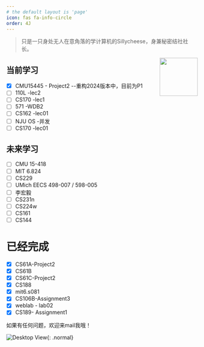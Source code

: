 ```yaml
---
# the default layout is 'page'
icon: fas fa-info-circle
order: 4J
---
```


> 只是一只身处无人在意角落的学计算机的Sillycheese，身兼秘密结社社长。

<a href="https://count.getloli.com/"><img src="https://count.getloli.com/get/@sillycheese:readme?theme=rule34" height="100" align="right"></a>

## 当前学习

- [x] CMU15445 - Project2  --重构2024版本中，目前为P1
- [ ] 110L -lec2
- [ ] CS170 -lec1
- [ ] 571 -WDB2
- [ ] CS162 -lec01
- [ ] NJU OS -并发
- [ ] CS170 -lec01

## 未来学习

- [ ] CMU 15-418
- [ ] MIT 6.824
- [ ] CS229
- [ ] UMich EECS 498-007 / 598-005
- [ ] 李宏毅
- [ ] CS231n
- [ ] CS224w
- [ ] CS161
- [ ] CS144

# 已经完成

- [x] CS61A-Project2
- [x] CS61B
- [x] CS61C-Project2
- [x] CS188
- [x] mit6.s081
- [x] CS106B-Assignment3
- [x] weblab - lab02
- [x] CS189- Assignment1

如果有任何问题，欢迎来mail我哦！

[我的Email]: si11ycheese6680@gmail.com

![Desktop View](/img/about2.jpg){: .normal}





